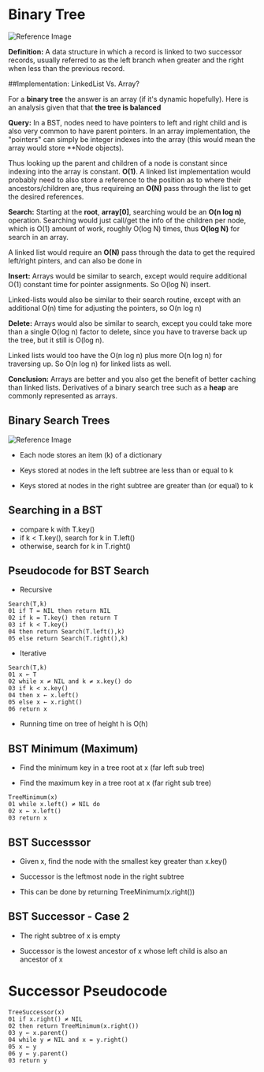 # Binary Tree

![Reference Image](https://upload.wikimedia.org/wikipedia/commons/thumb/f/f7/Binary_tree.svg/192px-Binary_tree.svg.png)


**Definition:** A data structure in which a record is linked to two successor records, usually referred to as the left branch
when greater and the right when less than the previous record.

##Implementation: LinkedList Vs. Array?

For a **binary tree** the answer is an array (if it's dynamic hopefully). Here is an analysis given that that **the tree is balanced**

**Query:** In a BST, nodes need to have pointers to left and right child and is also very common to have parent pointers. In an array
implementation, the "pointers" can simply be integer indexes into the array (this would mean the array would store **Node objects).

Thus looking up the parent and children of a node is constant since indexing into the array is constant. **O(1)**. A linked list
implementation would probably need to also store a reference to the position as to where their ancestors/children are, thus
requireing an **O(N)** pass through the list to get the desired references.

**Search:** Starting at the **root**, **array[0]**, searching would be an **O(n log n)** operation. Searching would just call/get the info
of the children per node, which is O(1) amount of work, roughly O(log N) times, thus **O(log N)** for search in an array.

A linked list would require an **O(N)** pass through the data to get the required left/right pinters, and can also be done in

**Insert:** Arrays would be similar to search, except would require additional O(1) constant time for pointer assignments. So O(log N) insert.

Linked-lists would also be similar to their search routine, except with an additional O(n) time for adjusting the pointers, so O(n log n)

**Delete:** Arrays would also be similar to search, except you could take more than a single O(log n) factor to delete, since you have to traverse back up the tree, but it still is O(log n).

Linked lists would too have the O(n log n) plus more O(n log n) for traversing up. So O(n log n) for linked lists as well.

**Conclusion:** Arrays are better and you also get the benefit of better caching than linked lists. Derivatives of a binary search tree
such as a **heap** are commonly represented as arrays.

## Binary Search Trees

![Reference Image](http://2.bp.blogspot.com/-3eyinMSgNi4/Vio9pd_tdYI/AAAAAAAAD-8/zT2D0lgWa8s/s1600/binary%2BSearch%2BTree%2Bin%2BJava.png)

- Each node stores an item (k) of a dictionary

- Keys stored at nodes in the left subtree are less than or equal to k

- Keys stored at nodes in the right subtree are greater than (or equal) to k

## Searching in a BST

- compare k with T.key()
- if k < T.key(), search for k in T.left()
- otherwise, search for k in T.right()

## Pseudocode for BST Search

- Recursive
```
Search(T,k)
01 if T = NIL then return NIL
02 if k = T.key() then return T
03 if k < T.key()
04 then return Search(T.left(),k)
05 else return Search(T.right(),k)
```

- Iterative
```
Search(T,k)
01 x ← T
02 while x ≠ NIL and k ≠ x.key() do
03 if k < x.key()
04 then x ← x.left()
05 else x ← x.right()
06 return x
```

- Running time on tree of height h is O(h)

## BST Minimum (Maximum)

- Find the minimum key in a tree root at x (far left sub tree)

- Find the maximum key in a tree root at x (far right sub tree)

```
TreeMinimum(x)
01 while x.left() ≠ NIL do
02 x ← x.left()
03 return x
```

## BST Successsor

- Given x, find the node with the smallest key greater than x.key()

- Successor is the leftmost node in the right subtree

- This can be done by returning TreeMinimum(x.right())

## BST Successor - Case 2

- The right subtree of x is empty

- Successor is the lowest ancestor of x whose left child is also an ancestor of x

# Successor Pseudocode

```
TreeSuccessor(x)
01 if x.right() ≠ NIL
02 then return TreeMinimum(x.right())
03 y ← x.parent()
04 while y ≠ NIL and x = y.right()
05 x ← y
06 y ← y.parent()
03 return y
```
